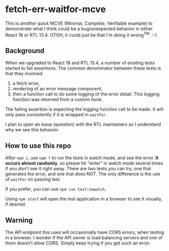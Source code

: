 # fetch-err-waitfor-mcve
This is _another_ quick MCVE (Minimal, Complete, Verifiable example) to demonstrate what I think could be a bug/unexpected behavior in either React 18 or RTL 13.4.  OTOH, it could just be that I'm doing it wrong<sup>TM</sup>. :-)

## Background

When we upgraded to React 18 and RTL 13.4, a number of existing tests started to fail assertions.  The common denominator between these tests is that they involved:

1. a fetch error, 
1. rendering of an error message component, 
1. then a function call to do some logging of the error detail.  This logging function was returned from a custom hook.

The failing assertion is expecting the logging function call to be made.  It will only pass consistently if it is wrapped in `waitFor`.

I plan to open an issue (question) with the RTL maintainers so I understand why we see this behavior.

## How to use this repo
After `npm i`, use `npm t` to run the tests in watch mode, and see the error.  **It occurs almost randomly**, so please hit "enter" in watch mode several times if you don't see it right away.  There are two tests you can try, one that generates the error, and one that does NOT.  The only difference is the use of `waitFor` on passing test.  

If you prefer, you can use `npm run test:nowatch`.  

Using `npm start` will open the test application in a browser to see it visually, if desired.  

## Warning
The API endpoint this uses will occasionally have CORS errors, when testing in a browser.  I wonder if the API owner is load balancing servers and one of them doesn't allow CORS.  Simply keep trying if you get such an error.